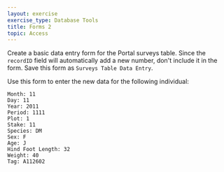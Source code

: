 ```yaml
---
layout: exercise
exercise_type: Database Tools 
title: Forms 2
topic: Access
---
```


Create a basic data entry form for the Portal surveys table. Since the
`recordID` field will automatically add a new number, don't include it in the
form. Save this form as `Surveys Table Data Entry`.

Use this form to enter the new data for the following individual:

```
Month: 11
Day: 11
Year: 2011
Period: 1111
Plot: 1
Stake: 11
Species: DM
Sex: F
Age: J
Hind Foot Length: 32
Weight: 40
Tag: A112602
```
